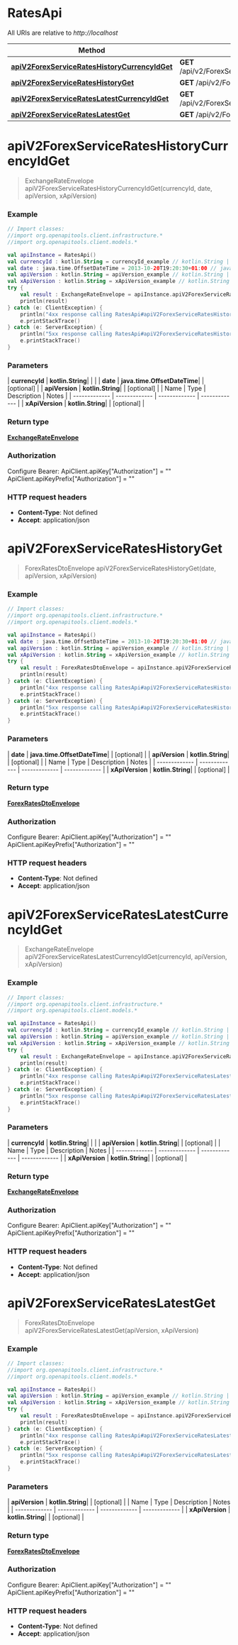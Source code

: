 # RatesApi

All URIs are relative to *http://localhost*

| Method | HTTP request | Description |
| ------------- | ------------- | ------------- |
| [**apiV2ForexServiceRatesHistoryCurrencyIdGet**](RatesApi.md#apiV2ForexServiceRatesHistoryCurrencyIdGet) | **GET** /api/v2/ForexService/Rates/History/{currencyId} |  |
| [**apiV2ForexServiceRatesHistoryGet**](RatesApi.md#apiV2ForexServiceRatesHistoryGet) | **GET** /api/v2/ForexService/Rates/History |  |
| [**apiV2ForexServiceRatesLatestCurrencyIdGet**](RatesApi.md#apiV2ForexServiceRatesLatestCurrencyIdGet) | **GET** /api/v2/ForexService/Rates/Latest/{currencyId} |  |
| [**apiV2ForexServiceRatesLatestGet**](RatesApi.md#apiV2ForexServiceRatesLatestGet) | **GET** /api/v2/ForexService/Rates/Latest |  |


<a id="apiV2ForexServiceRatesHistoryCurrencyIdGet"></a>
# **apiV2ForexServiceRatesHistoryCurrencyIdGet**
> ExchangeRateEnvelope apiV2ForexServiceRatesHistoryCurrencyIdGet(currencyId, date, apiVersion, xApiVersion)



### Example
```kotlin
// Import classes:
//import org.openapitools.client.infrastructure.*
//import org.openapitools.client.models.*

val apiInstance = RatesApi()
val currencyId : kotlin.String = currencyId_example // kotlin.String | 
val date : java.time.OffsetDateTime = 2013-10-20T19:20:30+01:00 // java.time.OffsetDateTime | 
val apiVersion : kotlin.String = apiVersion_example // kotlin.String | 
val xApiVersion : kotlin.String = xApiVersion_example // kotlin.String | 
try {
    val result : ExchangeRateEnvelope = apiInstance.apiV2ForexServiceRatesHistoryCurrencyIdGet(currencyId, date, apiVersion, xApiVersion)
    println(result)
} catch (e: ClientException) {
    println("4xx response calling RatesApi#apiV2ForexServiceRatesHistoryCurrencyIdGet")
    e.printStackTrace()
} catch (e: ServerException) {
    println("5xx response calling RatesApi#apiV2ForexServiceRatesHistoryCurrencyIdGet")
    e.printStackTrace()
}
```

### Parameters
| **currencyId** | **kotlin.String**|  | |
| **date** | **java.time.OffsetDateTime**|  | [optional] |
| **apiVersion** | **kotlin.String**|  | [optional] |
| Name | Type | Description  | Notes |
| ------------- | ------------- | ------------- | ------------- |
| **xApiVersion** | **kotlin.String**|  | [optional] |

### Return type

[**ExchangeRateEnvelope**](ExchangeRateEnvelope.md)

### Authorization


Configure Bearer:
    ApiClient.apiKey["Authorization"] = ""
    ApiClient.apiKeyPrefix["Authorization"] = ""

### HTTP request headers

 - **Content-Type**: Not defined
 - **Accept**: application/json

<a id="apiV2ForexServiceRatesHistoryGet"></a>
# **apiV2ForexServiceRatesHistoryGet**
> ForexRatesDtoEnvelope apiV2ForexServiceRatesHistoryGet(date, apiVersion, xApiVersion)



### Example
```kotlin
// Import classes:
//import org.openapitools.client.infrastructure.*
//import org.openapitools.client.models.*

val apiInstance = RatesApi()
val date : java.time.OffsetDateTime = 2013-10-20T19:20:30+01:00 // java.time.OffsetDateTime | 
val apiVersion : kotlin.String = apiVersion_example // kotlin.String | 
val xApiVersion : kotlin.String = xApiVersion_example // kotlin.String | 
try {
    val result : ForexRatesDtoEnvelope = apiInstance.apiV2ForexServiceRatesHistoryGet(date, apiVersion, xApiVersion)
    println(result)
} catch (e: ClientException) {
    println("4xx response calling RatesApi#apiV2ForexServiceRatesHistoryGet")
    e.printStackTrace()
} catch (e: ServerException) {
    println("5xx response calling RatesApi#apiV2ForexServiceRatesHistoryGet")
    e.printStackTrace()
}
```

### Parameters
| **date** | **java.time.OffsetDateTime**|  | [optional] |
| **apiVersion** | **kotlin.String**|  | [optional] |
| Name | Type | Description  | Notes |
| ------------- | ------------- | ------------- | ------------- |
| **xApiVersion** | **kotlin.String**|  | [optional] |

### Return type

[**ForexRatesDtoEnvelope**](ForexRatesDtoEnvelope.md)

### Authorization


Configure Bearer:
    ApiClient.apiKey["Authorization"] = ""
    ApiClient.apiKeyPrefix["Authorization"] = ""

### HTTP request headers

 - **Content-Type**: Not defined
 - **Accept**: application/json

<a id="apiV2ForexServiceRatesLatestCurrencyIdGet"></a>
# **apiV2ForexServiceRatesLatestCurrencyIdGet**
> ExchangeRateEnvelope apiV2ForexServiceRatesLatestCurrencyIdGet(currencyId, apiVersion, xApiVersion)



### Example
```kotlin
// Import classes:
//import org.openapitools.client.infrastructure.*
//import org.openapitools.client.models.*

val apiInstance = RatesApi()
val currencyId : kotlin.String = currencyId_example // kotlin.String | 
val apiVersion : kotlin.String = apiVersion_example // kotlin.String | 
val xApiVersion : kotlin.String = xApiVersion_example // kotlin.String | 
try {
    val result : ExchangeRateEnvelope = apiInstance.apiV2ForexServiceRatesLatestCurrencyIdGet(currencyId, apiVersion, xApiVersion)
    println(result)
} catch (e: ClientException) {
    println("4xx response calling RatesApi#apiV2ForexServiceRatesLatestCurrencyIdGet")
    e.printStackTrace()
} catch (e: ServerException) {
    println("5xx response calling RatesApi#apiV2ForexServiceRatesLatestCurrencyIdGet")
    e.printStackTrace()
}
```

### Parameters
| **currencyId** | **kotlin.String**|  | |
| **apiVersion** | **kotlin.String**|  | [optional] |
| Name | Type | Description  | Notes |
| ------------- | ------------- | ------------- | ------------- |
| **xApiVersion** | **kotlin.String**|  | [optional] |

### Return type

[**ExchangeRateEnvelope**](ExchangeRateEnvelope.md)

### Authorization


Configure Bearer:
    ApiClient.apiKey["Authorization"] = ""
    ApiClient.apiKeyPrefix["Authorization"] = ""

### HTTP request headers

 - **Content-Type**: Not defined
 - **Accept**: application/json

<a id="apiV2ForexServiceRatesLatestGet"></a>
# **apiV2ForexServiceRatesLatestGet**
> ForexRatesDtoEnvelope apiV2ForexServiceRatesLatestGet(apiVersion, xApiVersion)



### Example
```kotlin
// Import classes:
//import org.openapitools.client.infrastructure.*
//import org.openapitools.client.models.*

val apiInstance = RatesApi()
val apiVersion : kotlin.String = apiVersion_example // kotlin.String | 
val xApiVersion : kotlin.String = xApiVersion_example // kotlin.String | 
try {
    val result : ForexRatesDtoEnvelope = apiInstance.apiV2ForexServiceRatesLatestGet(apiVersion, xApiVersion)
    println(result)
} catch (e: ClientException) {
    println("4xx response calling RatesApi#apiV2ForexServiceRatesLatestGet")
    e.printStackTrace()
} catch (e: ServerException) {
    println("5xx response calling RatesApi#apiV2ForexServiceRatesLatestGet")
    e.printStackTrace()
}
```

### Parameters
| **apiVersion** | **kotlin.String**|  | [optional] |
| Name | Type | Description  | Notes |
| ------------- | ------------- | ------------- | ------------- |
| **xApiVersion** | **kotlin.String**|  | [optional] |

### Return type

[**ForexRatesDtoEnvelope**](ForexRatesDtoEnvelope.md)

### Authorization


Configure Bearer:
    ApiClient.apiKey["Authorization"] = ""
    ApiClient.apiKeyPrefix["Authorization"] = ""

### HTTP request headers

 - **Content-Type**: Not defined
 - **Accept**: application/json


